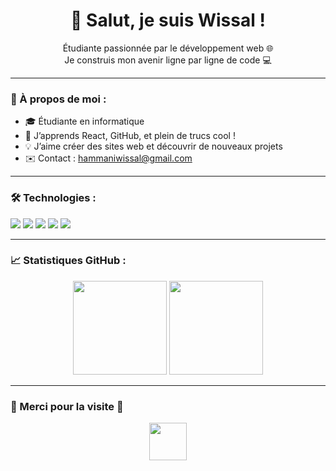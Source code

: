 <h1 align="center">👋 Salut, je suis Wissal !</h1>

<p align="center">
  Étudiante passionnée par le développement web 🌐 <br/>
  Je construis mon avenir ligne par ligne de code 💻
</p>

---

### 🚀 À propos de moi :
- 🎓 Étudiante en informatique
- 🌱 J’apprends React, GitHub, et plein de trucs cool !
- 💡 J’aime créer des sites web et découvrir de nouveaux projets
- ✉️ Contact : hammaniwissal@gmail.com 

---

### 🛠️ Technologies :
<img src="https://img.shields.io/badge/HTML-E34F26?style=for-the-badge&logo=html5&logoColor=white"/>
<img src="https://img.shields.io/badge/CSS-1572B6?style=for-the-badge&logo=css3&logoColor=white"/>
<img src="https://img.shields.io/badge/JAVASCRIPT-F7DF1E?style=for-the-badge&logo=javascript&logoColor=black"/>
<img src="https://img.shields.io/badge/REACT-61DAFB?style=for-the-badge&logo=react&logoColor=black"/>
<img src="https://img.shields.io/badge/GITHUB-100000?style=for-the-badge&logo=github&logoColor=white"/>

---

### 📈 Statistiques GitHub :
<p align="center">
  <img src="https://github-readme-stats.vercel.app/api?username=WISSAL0550&show_icons=true&theme=radical" height="150"/>
  <img src="https://github-readme-stats.vercel.app/api/top-langs/?username=WISSAL0550&layout=compact&theme=radical" height="150"/>
</p>

---

### 🙌 Merci pour la visite 💖
<p align="center">
  <img src="https://media.giphy.com/media/hvRJCLFzcasrR4ia7z/giphy.gif" width="60px"/>
</p>
